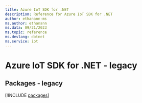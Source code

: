 ```yaml
---
title: Azure IoT SDK for .NET
description: Reference for Azure IoT SDK for .NET
author: ethanann-ms
ms.author: ethanann
ms.data: 09/21/2023
ms.topic: reference
ms.devlang: dotnet
ms.service: iot
---
```

# Azure IoT SDK for .NET - legacy
## Packages - legacy
[!INCLUDE [packages](iot-index.md)]